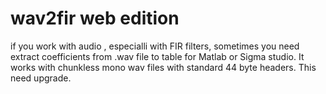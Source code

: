 # wav2fir web edition
if you work with audio , especialli with FIR filters, sometimes you need extract coefficients from .wav file to table for Matlab or Sigma studio.
It works with chunkless mono wav files with standard 44 byte headers. This need upgrade.
